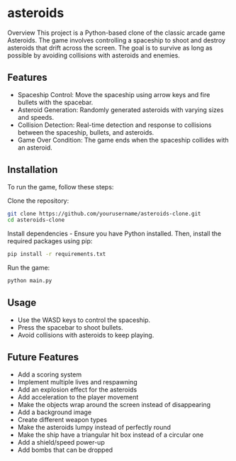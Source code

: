 # asteroids

Overview
This project is a Python-based clone of the classic arcade game Asteroids. The game involves controlling a spaceship to shoot and destroy asteroids that drift across the screen. The goal is to survive as long as possible by avoiding collisions with asteroids and enemies.

## Features
- Spaceship Control: Move the spaceship using arrow keys and fire bullets with the spacebar.
- Asteroid Generation: Randomly generated asteroids with varying sizes and speeds.
- Collision Detection: Real-time detection and response to collisions between the spaceship, bullets, and asteroids.
- Game Over Condition: The game ends when the spaceship collides with an asteroid.

## Installation
To run the game, follow these steps:

Clone the repository:

```bash
git clone https://github.com/yourusername/asteroids-clone.git
cd asteroids-clone
```

Install dependencies - Ensure you have Python installed. Then, install the required packages using pip:

```bash
pip install -r requirements.txt
```
Run the game:

```bash
python main.py
```

## Usage
- Use the WASD keys to control the spaceship.
- Press the spacebar to shoot bullets.
- Avoid collisions with asteroids to keep playing.

## Future Features
-  Add a scoring system
- Implement multiple lives and respawning
- Add an explosion effect for the asteroids
- Add acceleration to the player movement
- Make the objects wrap around the screen instead of disappearing
- Add a background image
- Create different weapon types
- Make the asteroids lumpy instead of perfectly round
- Make the ship have a triangular hit box instead of a circular one
- Add a shield/speed power-up
- Add bombs that can be dropped